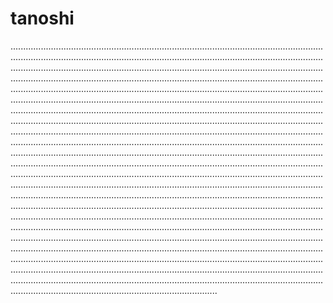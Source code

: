 # tanoshi

......................................................................................................................................................................................................................................................................................................................................................................................................................................................................................................................................................................................................................................................................................................................................................................................................................................................................................................................................................................................................................................................................................................................................................................................................................................................................................................................................................................................................................................................................................................................................................................................................................................................................................................................................................................................................................................................................................................................................................................................................................................................................................................................................................................................................................................................................................................................................................................................................................................................................................................................................................................................................................................................................................................................................................................................................................................................................................................................................................................................................................................................